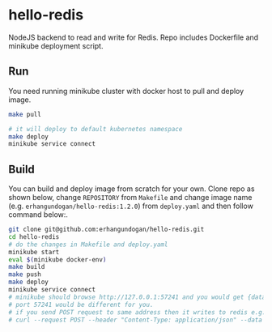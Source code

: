 hello-redis
===========

NodeJS backend to read and write for Redis. Repo includes Dockerfile and minikube deployment script.

## Run

You need running minikube cluster with docker host to pull and deploy image.

```bash
make pull

# it will deploy to default kubernetes namespace
make deploy
minikube service connect
```

## Build

You can build and deploy image from scratch for your own.
Clone repo as shown below, change `REPOSITORY` from `Makefile` and change image name (e.g. `erhangundogan/hello-redis:1.2.0`) from `deploy.yaml` and then follow command below:.

```bash
git clone git@github.com:erhangundogan/hello-redis.git
cd hello-redis
# do the changes in Makefile and deploy.yaml
minikube start
eval $(minikube docker-env)
make build
make push
make deploy
minikube service connect
# minikube should browse http://127.0.0.1:57241 and you would get {data: null}
# port 57241 would be different for you. 
# if you send POST request to same address then it writes to redis e.g.
# curl --request POST --header "Content-Type: application/json" --data '{"value":"foo"}' http://127.0.0.1:57241
```
